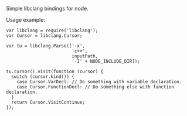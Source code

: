 Simple libclang bindings for node.

Usage example:

    var libclang = require('libclang');
    var Cursor = libclang.Cursor;

    var tu = libclang.Parse(['-x',
                             'c++',
                             inputPath,
                             '-I' + NODE_INCLUDE_DIR]);

    tu.cursor().visit(function (cursor) {
      switch (cursor.kind()) {
        case Cursor.VarDecl: // Do something with variable declaration.
        case Cursor.FunctionDecl: // Do something else with function declaration.
      }
      return Cursor.VisitContinue;
    });



